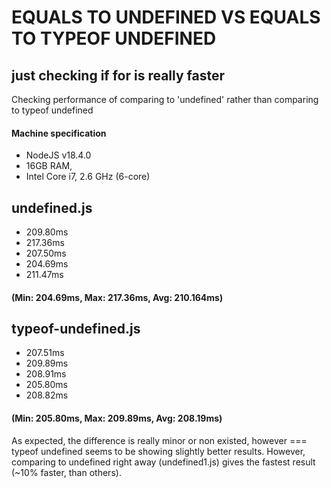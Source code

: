 # EQUALS TO UNDEFINED VS EQUALS TO TYPEOF UNDEFINED
## just checking if for is really faster

Checking performance of comparing to 'undefined' rather than comparing to typeof undefined

#### Machine specification
* NodeJS v18.4.0
* 16GB RAM,
* Intel Core i7, 2.6 GHz (6-core)

## undefined.js
* 209.80ms
* 217.36ms
* 207.50ms
* 204.69ms
* 211.47ms
#### (Min: 204.69ms, Max: 217.36ms, Avg: 210.164ms)

## typeof-undefined.js
* 207.51ms
* 209.89ms
* 208.91ms
* 205.80ms
* 208.82ms
#### (Min: 205.80ms, Max: 209.89ms, Avg: 208.19ms)

As expected, the difference is really minor or non existed, however === typeof undefined seems to be showing slightly better results.
However, comparing to undefined right away (undefined1.js) gives the fastest result (~10% faster, than others).
